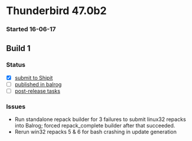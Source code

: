 # Thunderbird 47.0b2

### Started 16-06-17

## Build 1

### Status
- [x] [submit to Shipit](https://wiki.mozilla.org/Release:Release_Automation_on_Mercurial:Starting_a_Release#Submit_to_Ship_It)
- [ ] [published in balrog](https://wiki.mozilla.org/Release:Release_Automation_on_Mercurial:Updates_through_Shipping#Publish_in_Balrog)
- [ ] [post-release tasks](https://wiki.mozilla.org/Release:Release_Automation_on_Mercurial:Updates_through_Shipping#Post-release_tasks)

### Issues
- Run standalone repack builder for 3 failures to submit linux32 repacks into Balrog; forced repack_complete builder after that succeeded.
- Rerun win32 repacks 5 & 6 for bash crashing in update generation


